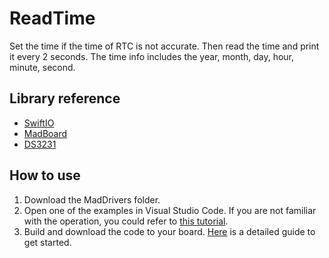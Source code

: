 # ReadTime

Set the time if the time of RTC is not accurate. Then read the time and print it every 2 seconds. The time info includes the year, month, day, hour, minute, second.

## Library reference

* [SwiftIO](https://github.com/madmachineio/SwiftIO)
* [MadBoard](https://github.com/madmachineio/MadBoards)
* [DS3231](https://github.com/madmachineio/MadDrivers/tree/main/Sources/DS3231/DS3231.swift)


## How to use

1. Download the MadDrivers folder.
2. Open one of the examples in Visual Studio Code. If you are not familiar with the operation, you could refer to [this tutorial](https://docs.madmachine.io/how-to/open-project).
3. Build and download the code to your board. [Here](https://docs.madmachine.io/overview/run-your-first-project) is a detailed guide to get started.